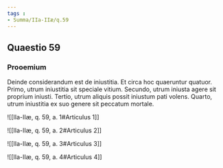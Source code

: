 ```yaml
---
tags : 
- Summa/IIa-IIæ/q.59
---
```


## Quaestio 59

### Prooemium

Deinde considerandum est de iniustitia. Et circa hoc quaeruntur quatuor. Primo, utrum iniustitia sit speciale vitium. Secundo, utrum iniusta agere sit proprium iniusti. Tertio, utrum aliquis possit iniustum pati volens. Quarto, utrum iniustitia ex suo genere sit peccatum mortale.

![[IIa-IIæ, q. 59, a. 1#Articulus 1]]

![[IIa-IIæ, q. 59, a. 2#Articulus 2]]

![[IIa-IIæ, q. 59, a. 3#Articulus 3]]

![[IIa-IIæ, q. 59, a. 4#Articulus 4]]

